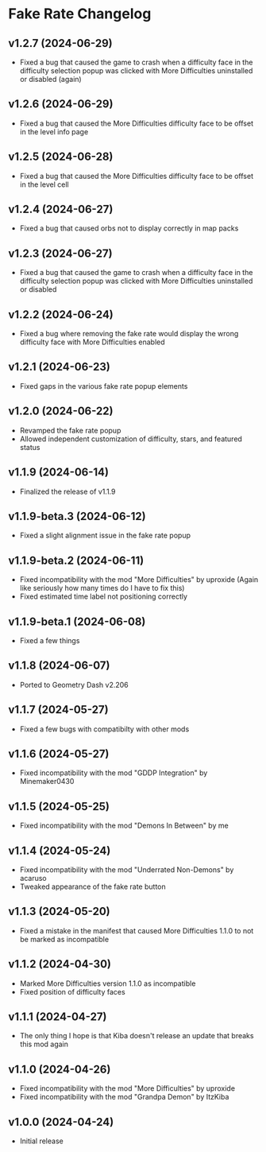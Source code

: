 # Fake Rate Changelog
## v1.2.7 (2024-06-29)
- Fixed a bug that caused the game to crash when a difficulty face in the difficulty selection popup was clicked with More Difficulties uninstalled or disabled (again)

## v1.2.6 (2024-06-29)
- Fixed a bug that caused the More Difficulties difficulty face to be offset in the level info page

## v1.2.5 (2024-06-28)
- Fixed a bug that caused the More Difficulties difficulty face to be offset in the level cell

## v1.2.4 (2024-06-27)
- Fixed a bug that caused orbs not to display correctly in map packs

## v1.2.3 (2024-06-27)
- Fixed a bug that caused the game to crash when a difficulty face in the difficulty selection popup was clicked with More Difficulties uninstalled or disabled

## v1.2.2 (2024-06-24)
- Fixed a bug where removing the fake rate would display the wrong difficulty face with More Difficulties enabled

## v1.2.1 (2024-06-23)
- Fixed gaps in the various fake rate popup elements

## v1.2.0 (2024-06-22)
- Revamped the fake rate popup
- Allowed independent customization of difficulty, stars, and featured status

## v1.1.9 (2024-06-14)
- Finalized the release of v1.1.9

## v1.1.9-beta.3 (2024-06-12)
- Fixed a slight alignment issue in the fake rate popup

## v1.1.9-beta.2 (2024-06-11)
- Fixed incompatibility with the mod "More Difficulties" by uproxide (Again like seriously how many times do I have to fix this)
- Fixed estimated time label not positioning correctly

## v1.1.9-beta.1 (2024-06-08)
- Fixed a few things

## v1.1.8 (2024-06-07)
- Ported to Geometry Dash v2.206

## v1.1.7 (2024-05-27)
- Fixed a few bugs with compatibilty with other mods

## v1.1.6 (2024-05-27)
- Fixed incompatibility with the mod "GDDP Integration" by Minemaker0430

## v1.1.5 (2024-05-25)
- Fixed incompatibility with the mod "Demons In Between" by me

## v1.1.4 (2024-05-24)
- Fixed incompatibility with the mod "Underrated Non-Demons" by acaruso
- Tweaked appearance of the fake rate button

## v1.1.3 (2024-05-20)
- Fixed a mistake in the manifest that caused More Difficulties 1.1.0 to not be marked as incompatible

## v1.1.2 (2024-04-30)
- Marked More Difficulties version 1.1.0 as incompatible
- Fixed position of difficulty faces

## v1.1.1 (2024-04-27)
- The only thing I hope is that Kiba doesn't release an update that breaks this mod again

## v1.1.0 (2024-04-26)
- Fixed incompatibility with the mod "More Difficulties" by uproxide
- Fixed incompatibility with the mod "Grandpa Demon" by ItzKiba

## v1.0.0 (2024-04-24)
- Initial release